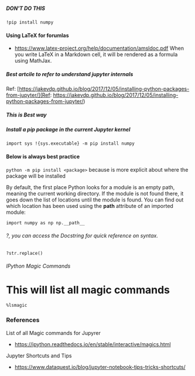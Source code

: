 ##### DON'T DO THIS
`!pip install numpy`

#### Using LaTeX for forumlas
* https://www.latex-project.org/help/documentation/amsldoc.pdf
When you write LaTeX in a Markdown cell, it will be rendered as a formula using MathJax.



##### Best artcile to refer to understand jupyter internals
Ref: [https://jakevdp.github.io/blog/2017/12/05/installing-python-packages-from-jupyter/](Ref: https://jakevdp.github.io/blog/2017/12/05/installing-python-packages-from-jupyter/)

##### This is Best way ###########
##### Install a pip package in the current Jupyter kernel
`import sys
!{sys.executable} -m pip install numpy`

#### Below is always best practice 
`python -m pip install <package>`
because is more explicit about where the package will be installed

 By default, the first place Python looks for a module is an empty path, meaning the current working directory.
If the module is not found there, it goes down the list of locations until the module is found. 
You can find out which location has been used using the __path__ attribute of an imported module:

`import numpy as np
np.__path__`

###### ?, you can access the Docstring for quick reference on syntax.
`?str.replace()`

###### IPython Magic Commands

# This will list all magic commands
`%lsmagic`

### References
List of all Magic commands for Jupyrer
* https://ipython.readthedocs.io/en/stable/interactive/magics.html

Jupyter Shortcuts and Tips
* https://www.dataquest.io/blog/jupyter-notebook-tips-tricks-shortcuts/
